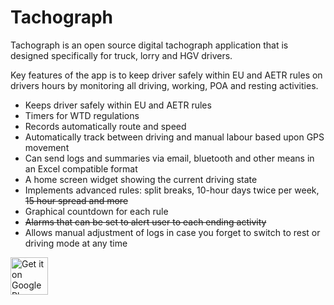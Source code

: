 # Tachograph

Tachograph is an open source digital tachograph application that is designed specifically for truck, lorry and HGV drivers.

Key features of the app is to keep driver safely within EU and AETR rules on drivers hours by monitoring all driving, working, POA and resting activities.

- Keeps driver safely within EU and AETR rules
- Timers for WTD regulations
- Records automatically route and speed
- Automatically track between driving and manual labour based upon GPS movement
- Can send logs and summaries via email, bluetooth and other means in an Excel compatible format
- A home screen widget showing the current driving state
- Implements advanced rules: split breaks, 10-hour days twice per week, ~~15 hour spread and more~~
- Graphical countdown for each rule
- ~~Alarms that can be set to alert user to each ending activity~~
- Allows manual adjustment of logs in case you forget to switch to rest or driving mode at any time


<a href="https://play.google.com/store/apps/details?id=com.velli20.tachograph" target="_blank">
  <img alt="Get it on Google Play"
       src="https://play.google.com/intl/en_us/badges/images/generic/en-play-badge.png" height="60"/>
</a>
